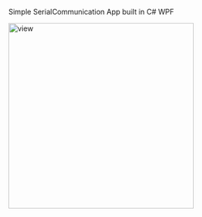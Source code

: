 Simple SerialCommunication App built in C# WPF

<img width="365" alt="view" src="https://user-images.githubusercontent.com/65262583/124469705-a7ec8400-ddd5-11eb-8c51-862a43414b41.png">

